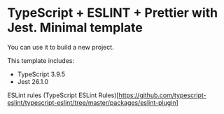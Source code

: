 # TypeScript + ESLINT + Prettier with Jest. Minimal template

You can use it to build a new project.

This template includes:
* TypeScript 3.9.5
* Jest 26.1.0

ESLint rules
(TypeScript ESLint Rules)[https://github.com/typescript-eslint/typescript-eslint/tree/master/packages/eslint-plugin]

